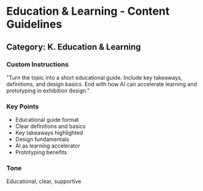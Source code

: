 # Education & Learning - Content Guidelines

## Category: K. Education & Learning

### Custom Instructions

"Turn the topic into a short educational guide.
Include key takeaways, definitions, and design basics.
End with how AI can accelerate learning and prototyping in exhibition design."

### Key Points
- Educational guide format
- Clear definitions and basics
- Key takeaways highlighted
- Design fundamentals
- AI as learning accelerator
- Prototyping benefits

### Tone
Educational, clear, supportive

